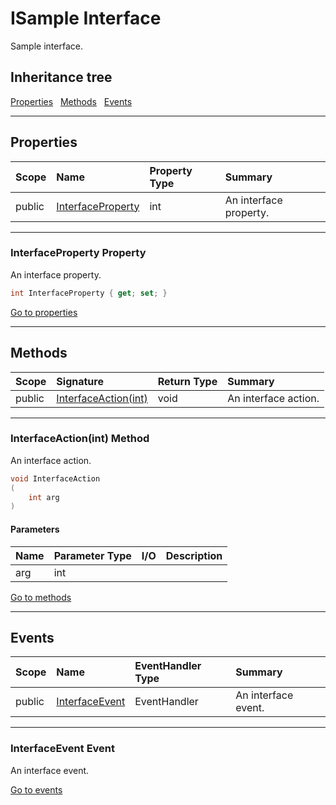 ﻿



# ISample Interface



Sample interface.








## Inheritance tree

[Properties](#Properties)&nbsp;&nbsp;
[Methods](#Methods)&nbsp;&nbsp;
[Events](#Events)&nbsp;&nbsp;


---
## Properties
|Scope|Name|Property Type|Summary|
|:--|:--|:--|:--|
| public | [InterfaceProperty](#interfaceproperty-property) | int | An interface property. |
---
### InterfaceProperty Property

An interface property.
```c#
int InterfaceProperty { get; set; }
```

[Go to properties](#Properties)





---
## Methods
|Scope|Signature|Return Type|Summary|
|:--|:--|:--|:--|
| public | [InterfaceAction(int)](#interfaceactionint-method) | void | An interface action. |
---
### InterfaceAction(int) Method

An interface action.
```c#
void InterfaceAction
(
	int arg
)
```
#### Parameters
|Name|Parameter Type|I/O|Description|
|:--|:--|:-:|:--|
| arg | int |  |  |

[Go to methods](#Methods)


---
## Events
|Scope|Name|EventHandler Type|Summary|
|:--|:--|:--|:--|
| public | [InterfaceEvent](#interfaceevent-event) | EventHandler | An interface event. |
---
### InterfaceEvent Event

An interface event.

[Go to events](#Events)


